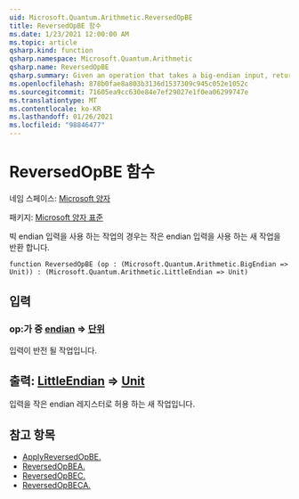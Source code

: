 ```yaml
---
uid: Microsoft.Quantum.Arithmetic.ReversedOpBE
title: ReversedOpBE 함수
ms.date: 1/23/2021 12:00:00 AM
ms.topic: article
qsharp.kind: function
qsharp.namespace: Microsoft.Quantum.Arithmetic
qsharp.name: ReversedOpBE
qsharp.summary: Given an operation that takes a big-endian input, returns a new operation that takes a little-endian input.
ms.openlocfilehash: 878b0fae8a803b3136d1537309c945c052e1052c
ms.sourcegitcommit: 71605ea9cc630e84e7ef29027e1f0ea06299747e
ms.translationtype: MT
ms.contentlocale: ko-KR
ms.lasthandoff: 01/26/2021
ms.locfileid: "98846477"
---
```

# <a name="reversedopbe-function"></a>ReversedOpBE 함수

네임 스페이스: [Microsoft 양자](xref:Microsoft.Quantum.Arithmetic)

패키지: [Microsoft 양자 표준](https://nuget.org/packages/Microsoft.Quantum.Standard)


빅 endian 입력을 사용 하는 작업의 경우는 작은 endian 입력을 사용 하는 새 작업을 반환 합니다.

```qsharp
function ReversedOpBE (op : (Microsoft.Quantum.Arithmetic.BigEndian => Unit)) : (Microsoft.Quantum.Arithmetic.LittleEndian => Unit)
```


## <a name="input"></a>입력

### <a name="op--bigendian--unit"></a>op:가 중 [endian](xref:Microsoft.Quantum.Arithmetic.BigEndian) => [단위](xref:microsoft.quantum.lang-ref.unit) 

입력이 반전 될 작업입니다.



## <a name="output--littleendian--unit"></a>출력: [LittleEndian](xref:Microsoft.Quantum.Arithmetic.LittleEndian) => [Unit](xref:microsoft.quantum.lang-ref.unit) 

입력을 작은 endian 레지스터로 허용 하는 새 작업입니다.

## <a name="see-also"></a>참고 항목

- [ApplyReversedOpBE.](xref:Microsoft.Quantum.Arithmetic.ApplyReversedOpBE)
- [ReversedOpBEA.](xref:Microsoft.Quantum.Arithmetic.ReversedOpBEA)
- [ReversedOpBEC.](xref:Microsoft.Quantum.Arithmetic.ReversedOpBEC)
- [ReversedOpBECA.](xref:Microsoft.Quantum.Arithmetic.ReversedOpBECA)